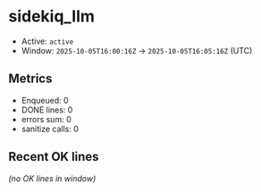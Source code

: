 # sidekiq_llm

- Active: `active`
- Window: `2025-10-05T16:00:16Z` → `2025-10-05T16:05:16Z` (UTC)

## Metrics
- Enqueued: 0
- DONE lines: 0
- errors sum: 0
- sanitize calls: 0

## Recent OK lines
_(no OK lines in window)_
